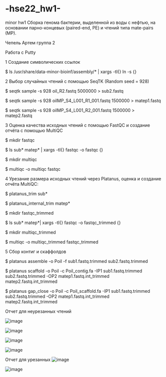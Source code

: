 # -hse22_hw1-
minor hw1
Сборка генома бактерии, выделенной из воды с нефтью, на основании парно-концевых (paired-end, PE) и чтений типа mate-pairs (MP).

Чепель Артем группа 2

Работа с Putty

1 Создание символических ссылок

$ ls /usr/share/data-minor-bioinf/assembly/* | xargs -tI{} ln -s {} 

2 Выбор случайных чтений с помощью SeqTK (Random seed = 928)

$ seqtk sample -s 928 oil_R2.fastq 5000000 > sub2.fastq

$ seqtk sample -s 928 oilMP_S4_L001_R1_001.fastq 1500000 > matep1.fastq

$ seqtk sample -s 928 oilMP_S4_L001_R2_001.fastq 1500000 > matep2.fastq

3 Оценка качества исходных чтений с помощью FastQC и создание отчёта с помощью MultiQC

$ mkdir fastqc

$ ls sub* matep* | xargs -tI{} fastqc -o fastqc {}

$ mkdir multiqc

$ multiqc -o multiqc fastqc

4 Урезание размера исходных чтений через Platanus, оценка и создание отчёта MultiQC:

$ platanus_trim sub*

$ platanus_internal_trim matep*

$ mkdir fastqc_trimmed

$ ls sub* matep*| xargs -tI{} fastqc -o fastqc_trimmed {}

$ mkdir multiqc_trimmed

$ multiqc -o multiqc_trimmed fastqc_trimmed

5 Сбор контиг и скаффолдов

$ platanus assemble -o Poil -f sub1.fastq.trimmed sub2.fastq.trimmed

$ platanus scaffold -o Poil -c Poil_contig.fa -IP1 sub1.fastq.trimmed sub2.fastq.trimmed -OP2 matep1.fastq.int_trimmed matep2.fastq.int_trimmed

$ platanus gap_close -o Poil -c Poil_scaffold.fa -IP1 sub1.fastq.trimmed sub2.fastq.trimmed -OP2 matep1.fastq.int_trimmed matep2.fastq.int_trimmed

Отчет для неурезанных чтений

![image](https://user-images.githubusercontent.com/84396301/194705983-952d7024-49cd-4149-bc51-0af944cb8378.png)

![image](https://user-images.githubusercontent.com/84396301/194705992-0c36de0c-4d6c-4ce1-acad-9b0627affe18.png)

![image](https://user-images.githubusercontent.com/84396301/194706000-722c8c1a-3c48-4f78-b3b9-e7296ad14092.png)

![image](https://user-images.githubusercontent.com/84396301/194706025-21a943c8-6dd5-42a3-9dc8-f721d17fa230.png)

Отчет для урезанных
![image](https://user-images.githubusercontent.com/84396301/194706240-839ef3ab-aa21-4fc8-be67-c8b89fee2bb8.png)

![image](https://user-images.githubusercontent.com/84396301/194706259-16a509ef-aba5-41ba-aed6-16ba6c86a32a.png)



